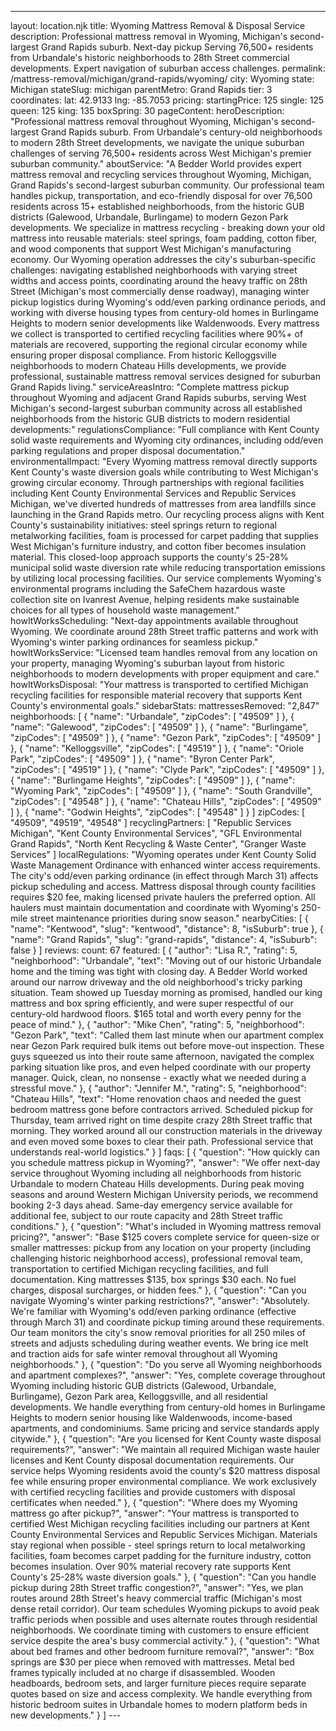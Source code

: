 ---
layout: location.njk
title: Wyoming Mattress Removal & Disposal Service
description: Professional mattress removal in Wyoming, Michigan's second-largest Grand Rapids suburb. Next-day pickup Serving 76,500+ residents from Urbandale's historic neighborhoods to 28th Street commercial developments. Expert navigation of suburban access challenges.
permalink: /mattress-removal/michigan/grand-rapids/wyoming/
city: Wyoming state: Michigan stateSlug: michigan parentMetro: Grand Rapids tier: 3 coordinates: lat: 42.9133 lng: -85.7053 pricing: startingPrice: 125 single: 125 queen: 125 king: 135 boxSpring: 30 pageContent: heroDescription: "Professional mattress removal throughout Wyoming, Michigan's second-largest Grand Rapids suburb. From Urbandale's century-old neighborhoods to modern 28th Street developments, we navigate the unique suburban challenges of serving 76,500+ residents across West Michigan's premier suburban community." aboutService: "A Bedder World provides expert mattress removal and recycling services throughout Wyoming, Michigan, Grand Rapids's second-largest suburban community. Our professional team handles pickup, transportation, and eco-friendly disposal for over 76,500 residents across 15+ established neighborhoods, from the historic GUB districts (Galewood, Urbandale, Burlingame) to modern Gezon Park developments. We specialize in mattress recycling - breaking down your old mattress into reusable materials: steel springs, foam padding, cotton fiber, and wood components that support West Michigan's manufacturing economy. Our Wyoming operation addresses the city's suburban-specific challenges: navigating established neighborhoods with varying street widths and access points, coordinating around the heavy traffic on 28th Street (Michigan's most commercially dense roadway), managing winter pickup logistics during Wyoming's odd/even parking ordinance periods, and working with diverse housing types from century-old homes in Burlingame Heights to modern senior developments like Waldenwoods. Every mattress we collect is transported to certified recycling facilities where 90%+ of materials are recovered, supporting the regional circular economy while ensuring proper disposal compliance. From historic Kelloggsville neighborhoods to modern Chateau Hills developments, we provide professional, sustainable mattress removal services designed for suburban Grand Rapids living." serviceAreasIntro: "Complete mattress pickup throughout Wyoming and adjacent Grand Rapids suburbs, serving West Michigan's second-largest suburban community across all established neighborhoods from the historic GUB districts to modern residential developments:" regulationsCompliance: "Full compliance with Kent County solid waste requirements and Wyoming city ordinances, including odd/even parking regulations and proper disposal documentation." environmentalImpact: "Every Wyoming mattress removal directly supports Kent County's waste diversion goals while contributing to West Michigan's growing circular economy. Through partnerships with regional facilities including Kent County Environmental Services and Republic Services Michigan, we've diverted hundreds of mattresses from area landfills since launching in the Grand Rapids metro. Our recycling process aligns with Kent County's sustainability initiatives: steel springs return to regional metalworking facilities, foam is processed for carpet padding that supplies West Michigan's furniture industry, and cotton fiber becomes insulation material. This closed-loop approach supports the county's 25-28% municipal solid waste diversion rate while reducing transportation emissions by utilizing local processing facilities. Our service complements Wyoming's environmental programs including the SafeChem hazardous waste collection site on Ivanrest Avenue, helping residents make sustainable choices for all types of household waste management." howItWorksScheduling: "Next-day appointments available throughout Wyoming. We coordinate around 28th Street traffic patterns and work with Wyoming's winter parking ordinances for seamless pickup." howItWorksService: "Licensed team handles removal from any location on your property, managing Wyoming's suburban layout from historic neighborhoods to modern developments with proper equipment and care." howItWorksDisposal: "Your mattress is transported to certified Michigan recycling facilities for responsible material recovery that supports Kent County's environmental goals." sidebarStats: mattressesRemoved: "2,847" neighborhoods: [ { "name": "Urbandale", "zipCodes": [ "49509" ] }, { "name": "Galewood", "zipCodes": [ "49509" ] }, { "name": "Burlingame", "zipCodes": [ "49509" ] }, { "name": "Gezon Park", "zipCodes": [ "49509" ] }, { "name": "Kelloggsville", "zipCodes": [ "49519" ] }, { "name": "Oriole Park", "zipCodes": [ "49509" ] }, { "name": "Byron Center Park", "zipCodes": [ "49519" ] }, { "name": "Clyde Park", "zipCodes": [ "49509" ] }, { "name": "Burlingame Heights", "zipCodes": [ "49509" ] }, { "name": "Wyoming Park", "zipCodes": [ "49509" ] }, { "name": "South Grandville", "zipCodes": [ "49548" ] }, { "name": "Chateau Hills", "zipCodes": [ "49509" ] }, { "name": "Godwin Heights", "zipCodes": [ "49548" ] } ] zipCodes: [ "49509", "49519", "49548" ] recyclingPartners: [ "Republic Services Michigan", "Kent County Environmental Services", "GFL Environmental Grand Rapids", "North Kent Recycling & Waste Center", "Granger Waste Services" ] localRegulations: "Wyoming operates under Kent County Solid Waste Management Ordinance with enhanced winter access requirements. The city's odd/even parking ordinance (in effect through March 31) affects pickup scheduling and access. Mattress disposal through county facilities requires $20 fee, making licensed private haulers the preferred option. All haulers must maintain documentation and coordinate with Wyoming's 250-mile street maintenance priorities during snow season." nearbyCities: [ { "name": "Kentwood", "slug": "kentwood", "distance": 8, "isSuburb": true }, { "name": "Grand Rapids", "slug": "grand-rapids", "distance": 4, "isSuburb": false } ] reviews: count: 67 featured: [ { "author": "Lisa R.", "rating": 5, "neighborhood": "Urbandale", "text": "Moving out of our historic Urbandale home and the timing was tight with closing day. A Bedder World worked around our narrow driveway and the old neighborhood's tricky parking situation. Team showed up Tuesday morning as promised, handled our king mattress and box spring efficiently, and were super respectful of our century-old hardwood floors. $165 total and worth every penny for the peace of mind." }, { "author": "Mike Chen", "rating": 5, "neighborhood": "Gezon Park", "text": "Called them last minute when our apartment complex near Gezon Park required bulk items out before move-out inspection. These guys squeezed us into their route same afternoon, navigated the complex parking situation like pros, and even helped coordinate with our property manager. Quick, clean, no nonsense - exactly what we needed during a stressful move." }, { "author": "Jennifer M.", "rating": 5, "neighborhood": "Chateau Hills", "text": "Home renovation chaos and needed the guest bedroom mattress gone before contractors arrived. Scheduled pickup for Thursday, team arrived right on time despite crazy 28th Street traffic that morning. They worked around all our construction materials in the driveway and even moved some boxes to clear their path. Professional service that understands real-world logistics." } ] faqs: [ { "question": "How quickly can you schedule mattress pickup in Wyoming?", "answer": "We offer next-day service throughout Wyoming including all neighborhoods from historic Urbandale to modern Chateau Hills developments. During peak moving seasons and around Western Michigan University periods, we recommend booking 2-3 days ahead. Same-day emergency service available for additional fee, subject to our route capacity and 28th Street traffic conditions." }, { "question": "What's included in Wyoming mattress removal pricing?", "answer": "Base $125 covers complete service for queen-size or smaller mattresses: pickup from any location on your property (including challenging historic neighborhood access), professional removal team, transportation to certified Michigan recycling facilities, and full documentation. King mattresses $135, box springs $30 each. No fuel charges, disposal surcharges, or hidden fees." }, { "question": "Can you navigate Wyoming's winter parking restrictions?", "answer": "Absolutely. We're familiar with Wyoming's odd/even parking ordinance (effective through March 31) and coordinate pickup timing around these requirements. Our team monitors the city's snow removal priorities for all 250 miles of streets and adjusts scheduling during weather events. We bring ice melt and traction aids for safe winter removal throughout all Wyoming neighborhoods." }, { "question": "Do you serve all Wyoming neighborhoods and apartment complexes?", "answer": "Yes, complete coverage throughout Wyoming including historic GUB districts (Galewood, Urbandale, Burlingame), Gezon Park area, Kelloggsville, and all residential developments. We handle everything from century-old homes in Burlingame Heights to modern senior housing like Waldenwoods, income-based apartments, and condominiums. Same pricing and service standards apply citywide." }, { "question": "Are you licensed for Kent County waste disposal requirements?", "answer": "We maintain all required Michigan waste hauler licenses and Kent County disposal documentation requirements. Our service helps Wyoming residents avoid the county's $20 mattress disposal fee while ensuring proper environmental compliance. We work exclusively with certified recycling facilities and provide customers with disposal certificates when needed." }, { "question": "Where does my Wyoming mattress go after pickup?", "answer": "Your mattress is transported to certified West Michigan recycling facilities including our partners at Kent County Environmental Services and Republic Services Michigan. Materials stay regional when possible - steel springs return to local metalworking facilities, foam becomes carpet padding for the furniture industry, cotton becomes insulation. Over 90% material recovery rate supports Kent County's 25-28% waste diversion goals." }, { "question": "Can you handle pickup during 28th Street traffic congestion?", "answer": "Yes, we plan routes around 28th Street's heavy commercial traffic (Michigan's most dense retail corridor). Our team schedules Wyoming pickups to avoid peak traffic periods when possible and uses alternate routes through residential neighborhoods. We coordinate timing with customers to ensure efficient service despite the area's busy commercial activity." }, { "question": "What about bed frames and other bedroom furniture removal?", "answer": "Box springs are $30 per piece when removed with mattresses. Metal bed frames typically included at no charge if disassembled. Wooden headboards, bedroom sets, and larger furniture pieces require separate quotes based on size and access complexity. We handle everything from historic bedroom suites in Urbandale homes to modern platform beds in new developments." } ] ---